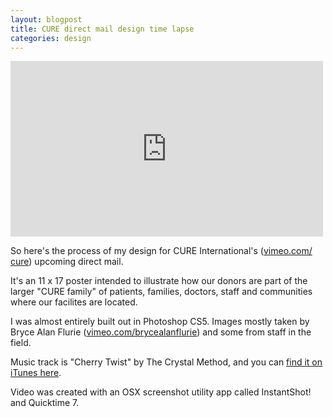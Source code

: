 ```yaml
---
layout: blogpost
title: CURE direct mail design time lapse
categories: design
---
```


<div class="video media">
  <iframe src="http://player.vimeo.com/video/24478858" width="500" height="281" frameborder="0"></iframe>
</div>

<p>So here's the process of my design for CURE International's (<a href="http://vimeo.com/cure">vimeo.com/​cure</a>) upcoming direct mail.</p>

<p>It's an 11 x 17 poster intended to illustrate how our donors are part of the larger "CURE family" of patients, families, doctors, staff and communities where our facilites are located.</p>

<p>I was almost entirely built out in Photoshop CS5. Images mostly taken by Bryce Alan Flurie (<a href="http://vimeo.com/​brycealanflurie">vimeo.com/​brycealanflurie</a>) and some from staff in the field.</p>

<p>Music track is "Cherry Twist" by The Crystal Method, and you can <a href="http://itunes.apple.com/​us/​album/​cherry-twist/​id364033?i=364015">find it on iTunes here</a>.</p>

<p>Video was created with an OSX screenshot utility app called InstantShot! and Quicktime 7.</p>